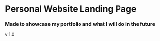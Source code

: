 # Personal Website Landing Page
### Made to showcase my portfolio and what I will do in the future
v 1.0
